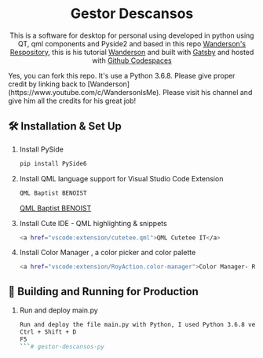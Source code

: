 <h1 align="center">
  Gestor Descansos
</h1>
<p align="center">
  This is a software for desktop for personal using developed in python using QT, qml components and Pyside2 and based in this repo <a href="https://github.com/Wanderson-Magalhaes/Login_With_PySide6_And_VSCode">Wanderson's Respository</a>, this is his tutorial <a href="https://www.youtube.com/watch?v=Jn0PpzB14Y8&ab_channel=Wanderson/" target="_blank">Wanderson</a> and built with <a href="https://www.qt.io/" target="_blank">Gatsby</a> and hosted with <a href="https://pages.github.com/" target="_blank">Github Codespaces</a> 
</p>
Yes, you can fork this repo. It's use a Python 3.6.8. Please give proper credit by linking back to [Wanderson](https://www.youtube.com/c/WandersonIsMe). Please visit his channel and give him all the credits for his great job!

## 🛠 Installation & Set Up

1. Install PySide

   ```sh
   pip install PySide6
   ```

2. Install QML language support for Visual Studio Code Extension

   ```sh
   QML Baptist BENOIST
    ```
   <a href="vscode:extension/bbenoist.QML">QML Baptist BENOIST</a>

3. Install Cute IDE - QML highlighting & snippets

   ```sh
   <a href="vscode:extension/cutetee.qml">QML Cutetee IT</a>
   ```

4. Install Color Manager , a color picker and color palette

   ```sh
   <a href="vscode:extension/RoyAction.color-manager">Color Manager- Roy Action</a>
   ```


## 🚀 Building and Running for Production

1. Run and deploy main.py

   ```sh
   Run and deploy the file main.py with Python, I used Python 3.6.8 version
   Ctrl + Shift + D
   F5
   ```# gestor-descansos-py
